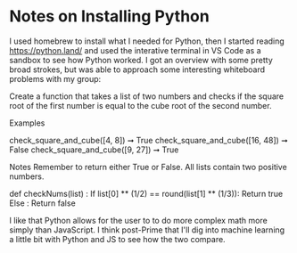 # Notes on Installing Python

I used homebrew to install what I needed for Python, then I started reading https://python.land/ and used the interative terminal in VS Code as a sandbox to see how Python worked. I got an overview with some pretty broad strokes, but was able to approach some interesting whiteboard problems with my group:

Create a function that takes a list of two numbers and checks if the square root of the first number is equal to the cube root of the second number.

Examples

check_square_and_cube([4, 8]) ➞ True
check_square_and_cube([16, 48]) ➞ False
check_square_and_cube([9, 27]) ➞ True

Notes
Remember to return either True or False.
All lists contain two positive numbers.


def checkNums(list) :
	If list[0] ** (1/2)  == round(list[1] ** (1/3)):
		Return true
	Else :
		Return false


I like that Python allows for the user to to do more complex math more simply than JavaScript. I think post-Prime that I'll dig into machine learning a little bit with Python and JS to see how the two compare.
